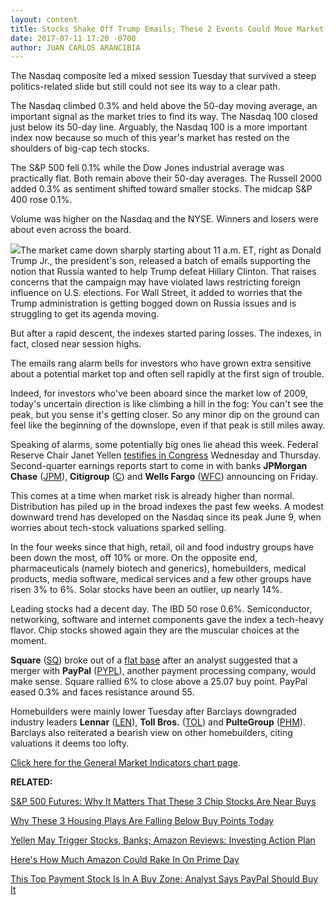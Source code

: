 ```yaml
---
layout: content
title: Stocks Shake Off Trump Emails; These 2 Events Could Move Market
date: 2017-07-11 17:20 -0700
author: JUAN CARLOS ARANCIBIA
---
```






The Nasdaq composite led a mixed session Tuesday that survived a steep politics-related slide but still could not see its way to a clear path.




The Nasdaq climbed 0.3% and held above the 50-day moving average, an important signal as the market tries to find its way. The Nasdaq 100 closed just below its 50-day line. Arguably, the Nasdaq 100 is a more important index now because so much of this year's market has rested on the shoulders of big-cap tech stocks.


The S&P 500 fell 0.1% while the Dow Jones industrial average was practically flat. Both remain above their 50-day averages. The Russell 2000 added 0.3% as sentiment shifted toward smaller stocks. The midcap S&P 400 rose 0.1%.


Volume was higher on the Nasdaq and the NYSE. Winners and losers were about even across the board.


![](https://www.investors.com/wp-content/uploads/2017/07/MP071117.png)The market came down sharply starting about 11 a.m. ET, right as Donald Trump Jr., the president's son, released a batch of emails supporting the notion that Russia wanted to help Trump defeat Hillary Clinton. That raises concerns that the campaign may have violated laws restricting foreign influence on U.S. elections. For Wall Street, it added to worries that the Trump administration is getting bogged down on Russia issues and is struggling to get its agenda moving.


But after a rapid descent, the indexes started paring losses. The indexes, in fact, closed near session highs.


The emails rang alarm bells for investors who have grown extra sensitive about a potential market top and often sell rapidly at the first sign of trouble.


Indeed, for investors who've been aboard since the market low of 2009, today's uncertain direction is like climbing a hill in the fog: You can't see the peak, but you sense it's getting closer. So any minor dip on the ground can feel like the beginning of the downslope, even if that peak is still miles away.


Speaking of alarms, some potentially big ones lie ahead this week. Federal Reserve Chair Janet Yellen [testifies in Congress](https://www.investors.com/research/investing-action-plan/yellen-may-trigger-stocks-banks-amazon-reviews-investing-action-plan/) Wednesday and Thursday. Second-quarter earnings reports start to come in with banks **JPMorgan Chase** ([JPM](https://research.investors.com/quote.aspx?symbol=JPM)), **Citigroup** ([C](https://research.investors.com/quote.aspx?symbol=C)) and **Wells Fargo** ([WFC](https://research.investors.com/quote.aspx?symbol=WFC)) announcing on Friday.


This comes at a time when market risk is already higher than normal. Distribution has piled up in the broad indexes the past few weeks. A modest downward trend has developed on the Nasdaq since its peak June 9, when worries about tech-stock valuations sparked selling.


In the four weeks since that high, retail, oil and food industry groups have been down the most, off 10% or more. On the opposite end, pharmaceuticals (namely biotech and generics), homebuilders, medical products, media software, medical services and a few other groups have risen 3% to 6%. Solar stocks have been an outlier, up nearly 14%.



Leading stocks had a decent day. The IBD 50 rose 0.6%. Semiconductor, networking, software and internet components gave the index a tech-heavy flavor. Chip stocks showed again they are the muscular choices at the moment.


**Square** ([SQ](https://research.investors.com/quote.aspx?symbol=SQ)) broke out of a [flat base](https://www.investors.com/ibd-university/how-to-buy/common-patterns-3/) after an analyst suggested that a merger with **PayPal** ([PYPL](https://research.investors.com/quote.aspx?symbol=PYPL)), another payment processing company, would make sense. Square rallied 6% to close above a 25.07 buy point. PayPal eased 0.3% and faces resistance around 55.


Homebuilders were mainly lower Tuesday after Barclays downgraded industry leaders **Lennar** ([LEN](https://research.investors.com/quote.aspx?symbol=LEN)), **Toll Bros.** ([TOL](https://research.investors.com/quote.aspx?symbol=TOL)) and **PulteGroup** ([PHM](https://research.investors.com/quote.aspx?symbol=PHM)). Barclays also reiterated a bearish view on other homebuilders, citing valuations it deems too lofty.


[Click here for the General Market Indicators chart page](https://www.investors.com/wp-content/uploads/2017/07/IBD1107152629GMI.pdf).


**RELATED:**


[S&P 500 Futures: Why It Matters That These 3 Chip Stocks Are Near Buys](https://www.investors.com/market-trend/stock-market-today/sp-500-futures-why-it-matters-that-these-3-chip-stocks-are-near-buys/)


[Why These 3 Housing Plays Are Falling Below Buy Points Today](https://www.investors.com/news/3-recent-breakouts-in-top-group-failing-on-analyst-downgrade/)


[Yellen May Trigger Stocks, Banks; Amazon Reviews: Investing Action Plan](https://www.investors.com/research/investing-action-plan/yellen-may-trigger-stocks-banks-amazon-reviews-investing-action-plan/)


[Here's How Much Amazon Could Rake In On Prime Day](https://www.investors.com/news/technology/heres-how-much-amazon-could-rake-in-on-prime-day/) 


[This Top Payment Stock Is In A Buy Zone: Analyst Says PayPal Should Buy It](https://www.investors.com/news/technology/two-hot-stocks-a-match-paypal-should-buy-square-says-loop-capital/)


 




